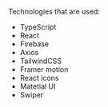 Technologies that are used:

- TypeScript
- React
- Firebase
- Axios
- TailwindCSS
- Framer motion
- React icons
- Matetial UI
- Swiper